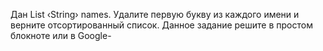 
Дан List ‹String› names.
Удалите первую букву из каждого имени и верните отсортированный список.
Данное задание решите в простом блокноте или в Google-